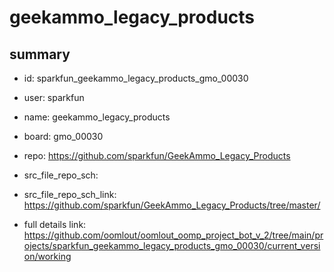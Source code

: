 # geekammo_legacy_products
 
## summary 
* id: sparkfun_geekammo_legacy_products_gmo_00030
* user: sparkfun
* name: geekammo_legacy_products
* board: gmo_00030
* repo: https://github.com/sparkfun/GeekAmmo_Legacy_Products



* src_file_repo_sch: 
* src_file_repo_sch_link: https://github.com/sparkfun/GeekAmmo_Legacy_Products/tree/master/
* full details link: https://github.com/oomlout/oomlout_oomp_project_bot_v_2/tree/main/projects/sparkfun_geekammo_legacy_products_gmo_00030/current_version/working  







